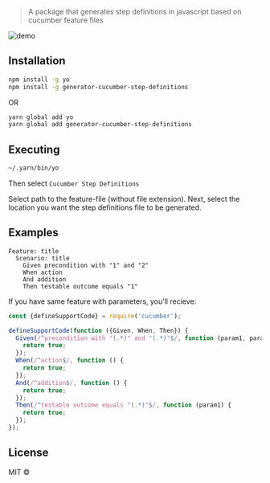 
> A package that generates step definitions in javascript based on cucumber feature files

![demo](http://i.imgur.com/Wh078Pu.gif)

## Installation

```bash
npm install -g yo
npm install -g generator-cucumber-step-definitions
```
OR

```bash
yarn global add yo
yarn global add generator-cucumber-step-definitions
```
## Executing

```bash
~/.yarn/bin/yo
```
Then select `Cucumber Step Definitions`
 
Select path to the feature-file (without file extension).
Next, select the location you want the step definitions file to be generated.

## Examples

```gherkin
Feature: title
  Scenario: title
    Given precondition with "1" and "2"
    When action
    And addition
    Then testable outcome equals "1"
```
If you have same feature with parameters, you'll recieve:

```javascript
const {defineSupportCode} = require('cucumber');

defineSupportCode(function ({Given, When, Then}) {
  Given(/^precondition with "(.*)" and "(.*)"$/, function (param1, param2) {
    return true;
  });
  When(/^action$/, function () {
    return true;
  });
  And(/^addition$/, function () {
    return true;
  });
  Then(/^testable outcome equals "(.*)"$/, function (param1) {
    return true;
  });
});
```

## License

MIT ©
